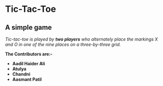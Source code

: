 # Tic-Tac-Toe

## A simple game

*Tic-tac-toe is played by **two players** who alternately place the markings
X and O in one of the nine places on a three-by-three grid.*  


**The Contributors are:-**
* **Aadil Haider Ali** 
* **Atulya**
* **Chandni**
* **Aasmant Patil**
